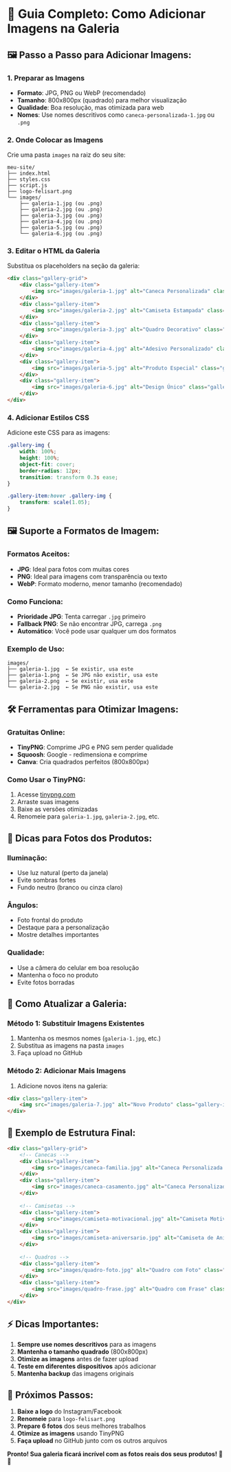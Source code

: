 # 📸 Guia Completo: Como Adicionar Imagens na Galeria

## 🖼️ **Passo a Passo para Adicionar Imagens:**

### **1. Preparar as Imagens**
- **Formato**: JPG, PNG ou WebP (recomendado)
- **Tamanho**: 800x800px (quadrado) para melhor visualização
- **Qualidade**: Boa resolução, mas otimizada para web
- **Nomes**: Use nomes descritivos como `caneca-personalizada-1.jpg` ou `.png`

### **2. Onde Colocar as Imagens**
Crie uma pasta `images` na raiz do seu site:
```
meu-site/
├── index.html
├── styles.css
├── script.js
├── logo-felisart.png
└── images/
    ├── galeria-1.jpg (ou .png)
    ├── galeria-2.jpg (ou .png)
    ├── galeria-3.jpg (ou .png)
    ├── galeria-4.jpg (ou .png)
    ├── galeria-5.jpg (ou .png)
    └── galeria-6.jpg (ou .png)
```

### **3. Editar o HTML da Galeria**
Substitua os placeholders na seção da galeria:

```html
<div class="gallery-grid">
    <div class="gallery-item">
        <img src="images/galeria-1.jpg" alt="Caneca Personalizada" class="gallery-img">
    </div>
    <div class="gallery-item">
        <img src="images/galeria-2.jpg" alt="Camiseta Estampada" class="gallery-img">
    </div>
    <div class="gallery-item">
        <img src="images/galeria-3.jpg" alt="Quadro Decorativo" class="gallery-img">
    </div>
    <div class="gallery-item">
        <img src="images/galeria-4.jpg" alt="Adesivo Personalizado" class="gallery-img">
    </div>
    <div class="gallery-item">
        <img src="images/galeria-5.jpg" alt="Produto Especial" class="gallery-img">
    </div>
    <div class="gallery-item">
        <img src="images/galeria-6.jpg" alt="Design Único" class="gallery-img">
    </div>
</div>
```

### **4. Adicionar Estilos CSS**
Adicione este CSS para as imagens:

```css
.gallery-img {
    width: 100%;
    height: 100%;
    object-fit: cover;
    border-radius: 12px;
    transition: transform 0.3s ease;
}

.gallery-item:hover .gallery-img {
    transform: scale(1.05);
}
```

## 🖼️ **Suporte a Formatos de Imagem:**

### **Formatos Aceitos:**
- **JPG**: Ideal para fotos com muitas cores
- **PNG**: Ideal para imagens com transparência ou texto
- **WebP**: Formato moderno, menor tamanho (recomendado)

### **Como Funciona:**
- **Prioridade JPG**: Tenta carregar `.jpg` primeiro
- **Fallback PNG**: Se não encontrar JPG, carrega `.png`
- **Automático**: Você pode usar qualquer um dos formatos

### **Exemplo de Uso:**
```
images/
├── galeria-1.jpg  ← Se existir, usa este
├── galeria-1.png  ← Se JPG não existir, usa este
├── galeria-2.png  ← Se existir, usa este
└── galeria-2.jpg  ← Se PNG não existir, usa este
```

## 🛠️ **Ferramentas para Otimizar Imagens:**

### **Gratuitas Online:**
- **TinyPNG**: Comprime JPG e PNG sem perder qualidade
- **Squoosh**: Google - redimensiona e comprime
- **Canva**: Cria quadrados perfeitos (800x800px)

### **Como Usar o TinyPNG:**
1. Acesse [tinypng.com](https://tinypng.com)
2. Arraste suas imagens
3. Baixe as versões otimizadas
4. Renomeie para `galeria-1.jpg`, `galeria-2.jpg`, etc.

## 📱 **Dicas para Fotos dos Produtos:**

### **Iluminação:**
- Use luz natural (perto da janela)
- Evite sombras fortes
- Fundo neutro (branco ou cinza claro)

### **Ângulos:**
- Foto frontal do produto
- Destaque para a personalização
- Mostre detalhes importantes

### **Qualidade:**
- Use a câmera do celular em boa resolução
- Mantenha o foco no produto
- Evite fotos borradas

## 🔄 **Como Atualizar a Galeria:**

### **Método 1: Substituir Imagens Existentes**
1. Mantenha os mesmos nomes (`galeria-1.jpg`, etc.)
2. Substitua as imagens na pasta `images`
3. Faça upload no GitHub

### **Método 2: Adicionar Mais Imagens**
1. Adicione novos itens na galeria:
```html
<div class="gallery-item">
    <img src="images/galeria-7.jpg" alt="Novo Produto" class="gallery-img">
</div>
```

## 🎨 **Exemplo de Estrutura Final:**

```html
<div class="gallery-grid">
    <!-- Canecas -->
    <div class="gallery-item">
        <img src="images/caneca-familia.jpg" alt="Caneca Personalizada - Família" class="gallery-img">
    </div>
    <div class="gallery-item">
        <img src="images/caneca-casamento.jpg" alt="Caneca Personalizada - Casamento" class="gallery-img">
    </div>
    
    <!-- Camisetas -->
    <div class="gallery-item">
        <img src="images/camiseta-motivacional.jpg" alt="Camiseta Motivacional" class="gallery-img">
    </div>
    <div class="gallery-item">
        <img src="images/camiseta-aniversario.jpg" alt="Camiseta de Aniversário" class="gallery-img">
    </div>
    
    <!-- Quadros -->
    <div class="gallery-item">
        <img src="images/quadro-foto.jpg" alt="Quadro com Foto" class="gallery-img">
    </div>
    <div class="gallery-item">
        <img src="images/quadro-frase.jpg" alt="Quadro com Frase" class="gallery-img">
    </div>
</div>
```

## ⚡ **Dicas Importantes:**

1. **Sempre use nomes descritivos** para as imagens
2. **Mantenha o tamanho quadrado** (800x800px)
3. **Otimize as imagens** antes de fazer upload
4. **Teste em diferentes dispositivos** após adicionar
5. **Mantenha backup** das imagens originais

## 🚀 **Próximos Passos:**

1. **Baixe a logo** do Instagram/Facebook
2. **Renomeie** para `logo-felisart.png`
3. **Prepare 6 fotos** dos seus melhores trabalhos
4. **Otimize as imagens** usando TinyPNG
5. **Faça upload** no GitHub junto com os outros arquivos

**Pronto! Sua galeria ficará incrível com as fotos reais dos seus produtos!** 📸✨
